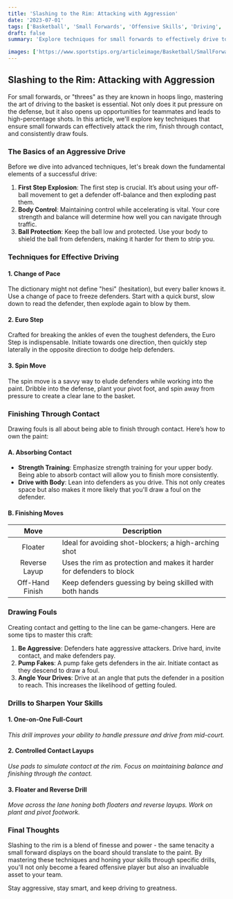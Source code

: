 ```yaml
---
title: 'Slashing to the Rim: Attacking with Aggression'
date: '2023-07-01'
tags: ['Basketball', 'Small Forwards', 'Offensive Skills', 'Driving', 'Techniques', 'Finishing', 'Drawing Fouls', 'Coaching Tips']
draft: false
summary: 'Explore techniques for small forwards to effectively drive to the basket, including finishing through contact and drawing fouls.'

images: ['https://www.sportstips.org/articleimage/Basketball/SmallForward/slashing_to_the_rim_attacking_with_aggression.webp']
---
```


## Slashing to the Rim: Attacking with Aggression

For small forwards, or "threes" as they are known in hoops lingo, mastering the art of driving to the basket is essential. Not only does it put pressure on the defense, but it also opens up opportunities for teammates and leads to high-percentage shots. In this article, we'll explore key techniques that ensure small forwards can effectively attack the rim, finish through contact, and consistently draw fouls.

### The Basics of an Aggressive Drive
Before we dive into advanced techniques, let's break down the fundamental elements of a successful drive:

1. **First Step Explosion**: The first step is crucial. It’s about using your off-ball movement to get a defender off-balance and then exploding past them.
2. **Body Control**: Maintaining control while accelerating is vital. Your core strength and balance will determine how well you can navigate through traffic.
3. **Ball Protection**: Keep the ball low and protected. Use your body to shield the ball from defenders, making it harder for them to strip you.

### Techniques for Effective Driving

#### 1. Change of Pace
The dictionary might not define "hesi" (hesitation), but every baller knows it. Use a change of pace to freeze defenders. Start with a quick burst, slow down to read the defender, then explode again to blow by them.

#### 2. Euro Step
Crafted for breaking the ankles of even the toughest defenders, the Euro Step is indispensable. Initiate towards one direction, then quickly step laterally in the opposite direction to dodge help defenders.

#### 3. Spin Move
The spin move is a savvy way to elude defenders while working into the paint. Dribble into the defense, plant your pivot foot, and spin away from pressure to create a clear lane to the basket.

### Finishing Through Contact
Drawing fouls is all about being able to finish through contact. Here’s how to own the paint:

#### A. Absorbing Contact
* **Strength Training**: Emphasize strength training for your upper body. Being able to absorb contact will allow you to finish more consistently.
* **Drive with Body**: Lean into defenders as you drive. This not only creates space but also makes it more likely that you'll draw a foul on the defender.

#### B. Finishing Moves

| Move | Description |
|:----:|-------------|
| Floater | Ideal for avoiding shot-blockers; a high-arching shot |
| Reverse Layup | Uses the rim as protection and makes it harder for defenders to block |
| Off-Hand Finish | Keep defenders guessing by being skilled with both hands |

### Drawing Fouls
Creating contact and getting to the line can be game-changers. Here are some tips to master this craft:

1. **Be Aggressive**: Defenders hate aggressive attackers. Drive hard, invite contact, and make defenders pay.
2. **Pump Fakes**: A pump fake gets defenders in the air. Initiate contact as they descend to draw a foul.
3. **Angle Your Drives**: Drive at an angle that puts the defender in a position to reach. This increases the likelihood of getting fouled.

### Drills to Sharpen Your Skills

#### 1. **One-on-One Full-Court**
*This drill improves your ability to handle pressure and drive from mid-court.*

#### 2. **Controlled Contact Layups**
*Use pads to simulate contact at the rim. Focus on maintaining balance and finishing through the contact.*

#### 3. **Floater and Reverse Drill**
*Move across the lane honing both floaters and reverse layups. Work on plant and pivot footwork.*

### Final Thoughts
Slashing to the rim is a blend of finesse and power - the same tenacity a small forward displays on the board should translate to the paint. By mastering these techniques and honing your skills through specific drills, you'll not only become a feared offensive player but also an invaluable asset to your team.

Stay aggressive, stay smart, and keep driving to greatness.
```
